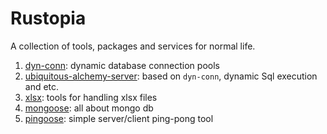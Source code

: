 # Rustopia

A collection of tools, packages and services for normal life.

1. [dyn-conn](./dyn-conn/README.md): dynamic database connection pools
1. [ubiquitous-alchemy-server](./ubiquitous-alchemy-server/README.md): based on `dyn-conn`, dynamic Sql execution and etc.
1. [xlsx](./xlsx/README.md): tools for handling xlsx files
1. [mongoose](./mongoose/README.md): all about mongo db
1. [pingoose](./pingoose/README.md): simple server/client ping-pong tool
